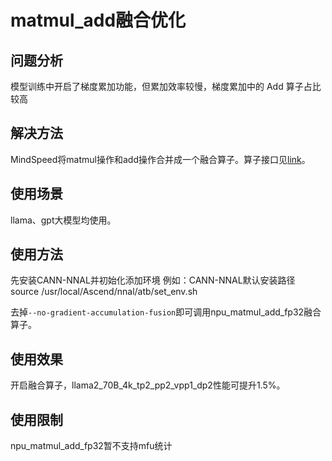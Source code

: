 # matmul_add融合优化

## 问题分析
模型训练中开启了梯度累加功能，但累加效率较慢，梯度累加中的 Add 算子占比较高

## 解决方法
MindSpeed将matmul操作和add操作合并成一个融合算子。算子接口见[link](../ops/npu_matmul_add.md)。

## 使用场景
llama、gpt大模型均使用。

## 使用方法
先安装CANN-NNAL并初始化添加环境
例如：CANN-NNAL默认安装路径
source /usr/local/Ascend/nnal/atb/set_env.sh 

去掉`--no-gradient-accumulation-fusion`即可调用npu_matmul_add_fp32融合算子。

## 使用效果 
开启融合算子，llama2_70B_4k_tp2_pp2_vpp1_dp2性能可提升1.5%。

## 使用限制
npu_matmul_add_fp32暂不支持mfu统计

